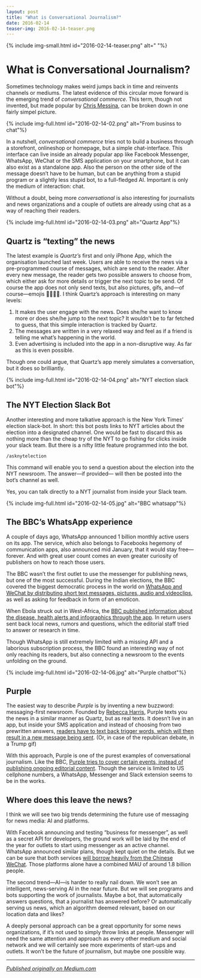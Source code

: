 ```yaml
---
layout: post
title: "What is Conversational Journalism?"
date: 2016-02-14
teaser-img: 2016-02-14-teaser.png
---
```

{% include img-small.html id="2016-02-14-teaser.png" alt=" "%}

# What is Conversational Journalism?

Sometimes technology makes weird jumps back in time and reinvents channels or mediums. The latest evidence of this circular move forward is the emerging trend of _conversational commerce_. This term, though not invented, but made popular by [Chris Messina][1], can be broken down in one fairly simpel picture.

{% include img-full.html id="2016-02-14-02.png" alt="From businss to chat"%}

In a nutshell, _conversational commerce_ tries not to build a business through a storefront, onlineshop or homepage, but a simple chat-interface. This interface can live inside an already popular app like Facebook Messenger, WhatsApp, WeChat or the SMS application on your smartphone, but it can also exist as a standalone app. Also the person on the other side of the message doesn’t have to be human, but can be anything from a stupid program or a slightly less stupid bot, to a full-fledged AI. Important is only the medium of interaction: chat.

Without a doubt, being more _conversational_ is also interesting for journalists and news organizations and a couple of outlets are already using chat as a way of reaching their readers.

{% include img-full.html id="2016-02-14-03.png" alt="Quartz App"%}

## Quartz is “texting” the news

The latest example is _Quartz’s_ first and only iPhone App, which the organisation launched last week. Users are able to receive the news via a pre-programmed course of messages, which are send to the reader. After every new message, the reader gets two possible answers to choose from, which either ask for more details or trigger the next topic to be send. Of course the app does not only send texts, but also pictures, gifs, and—of course—emojis 🎉📰✌🏻.
I think Quartz’s approach is interesting on many levels:

1. It makes the user engage with the news. Does she/he want to know more or does she/he jump to the next topic? It wouldn’t be to far fetched to guess, that this simple interaction is tracked by Quartz.
2. The messages are written in a very relaxed way and feel as if a friend is telling me what’s happening in the world.
3. Even advertising is included into the app in a non-disruptive way. As far as this is even possible.

Though one could argue, that Quartz’s app merely simulates a conversation, but it does so brilliantly.

{% include img-full.html id="2016-02-14-04.png" alt="NYT election slack bot"%}

## The NYT Election Slack Bot

Another interesting and more talkative approach is the New York Times’ election slack-bot. In short: this bot posts links to NYT articles about the election into a designated channel. One would be fast to discard this as nothing more than the cheap try of the NYT to go fishing for clicks inside your slack team. But there is a nifty little feature programmed into the bot.

`/asknytelection`

This command will enable you to send a question about the election into the NYT newsroom. The answer—if provided— will then be posted into the bot‘s channel as well.

Yes, you can talk directly to a NYT journalist from inside your Slack team.

{% include img-full.html id="2016-02-14-05.jpg" alt="BBC whatsapp"%}

## The BBC’s WhatsApp experience

A couple of days ago, WhatsApp announced 1 billion monthly active users on its app. The service, which also belongs to Facebooks hegemony of communication apps, also announced mid January, that it would stay free—forever. And with great user count comes an even greater curiosity of publishers on how to reach those users.

The BBC wasn’t the first outlet to use the messenger for publishing news, but one of the most successful. During the Indian elections, the BBC covered the biggest democratic process in the world on [WhatsApp and WeChat by distributing short text messages, pictures, audio and videoclips][2], as well as asking for feedback in form of an emoticon.

When Ebola struck out in West-Africa, the [BBC published information about the disease, health alerts and infographics through the app][3]. In return users sent back local news, rumors and questions, which the editorial staff tried to answer or research in time.

Though WhatsApp is still extremely limited with a missing API and a laborious subscription process, the BBC found an interesting way of not only reaching its readers, but also connecting a newsroom to the events unfolding on the ground.

{% include img-full.html id="2016-02-14-06.jpg" alt="Purple chatbot"%}

## Purple

The easiest way to describe _Purple_ is by inventing a new buzzword: messaging-first newsroom. Founded by [Rebecca Harris][4], Purple texts you the news in a similar manner as Quartz, but as real texts. It doesn’t live in an app, but inside your SMS application and instead of choosing from two prewritten answers, [readers have to text back trigger words, which will then result in a new message being sent][5]. (Or, in case of the republican debate, in a Trump gif)

With this approach, Purple is one of the purest examples of conversational journalism. Like the BBC, [Purple tries to cover certain events, instead of publishing ongoing editorial content][6]. Though the service is limited to US cellphone numbers, a WhatsApp, Messenger and Slack extension seems to be in the works.

## Where does this leave the news?

I think we will see two big trends determining the future use of messaging for news media: AI and platforms.

With Facebook announcing and testing “business for messenger”, as well as a secret API for developers, the ground work will be laid by the end of the year for outlets to start using messenger as an active channel. WhatsApp announced similar plans, though kept quiet on the details. But we can be sure that both services [will borrow heavily from the Chinese WeChat][7]. Those platforms alone have a combined MAU of around 1.8 billion people.

The second trend—AI—is harder to really nail down. We won’t see an intelligent, news-serving AI in the near future. But we will see programs and bots supporting the work of journalists. Maybe a bot, that automatically answers questions, that a journalist has answered before? Or automatically serving us news, which an algorithm deemed relevant, based on our location data and likes?

A deeply personal approach can be a great opportunity for some news organizations, if it’s not used to simply throw links at people. Messenger will need the same attention and approach as every other medium and social network and we will certainly see more experiments of start-ups and outlets. It won’t be the future of journalism, but maybe one possible way.

---- 
_[Published originally on Medium.com][8]_

[1]:	https://medium.com/@chrismessina
[2]:	http://www.bbc.co.uk/blogs/collegeofjournalism/entries/b2b67bf8-13ce-3acb-9a29-c9680cc77c9e
[3]:	http://www.bbc.co.uk/blogs/collegeofjournalism/entries/0f944ab7-9f96-4091-a927-db826630d997
[4]:	https://medium.com/u/3b387d239c04
[5]:	https://medium.com/purple-politics/purple-words-8c6800ef1897#.hfjyfl58b
[6]:	https://medium.com/purple-politics/let-s-give-em-something-to-text-about-8bfc0268932f#.d2fxywitv
[7]:	http://a16z.com/2015/08/06/wechat-china-mobile-first/
[8]:	https://medium.com/@Klingebeil/what-is-conversational-journalism-fa3ab579c0f0
